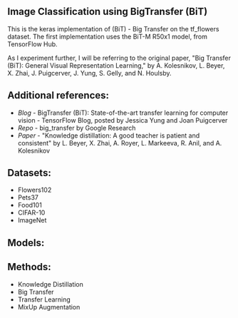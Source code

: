## Image Classification using BigTransfer (BiT)

This is the keras implementation of (BiT) - Big Transfer on the tf_flowers dataset. The first implementation uses the BiT-M R50x1 model, from TensorFlow Hub. 

As I experiment further, I will be referring to the original paper, "Big Transfer (BiT): General Visual Representation Learning," by A. Kolesnikov, L. Beyer, X. Zhai, J. Puigcerver, J. Yung, S. Gelly, and N. Houlsby.

## Additional references:

- *Blog* - BigTransfer (BiT): State-of-the-art transfer learning for computer vision - TensorFlow Blog, posted by Jessica Yung and Joan Puigcerver
- *Repo* - big_transfer by Google Research
- *Paper* - "Knowledge distillation: A good teacher is patient and consistent" by L. Beyer, X. Zhai, A. Royer, L. Markeeva, R. Anil, and A. Kolesnikov         

## Datasets:
- Flowers102
- Pets37
- Food101
- CIFAR-10
- ImageNet

## Models:




## Methods:
- Knowledge Distillation
- Big Transfer
- Transfer Learning
- MixUp Augmentation



